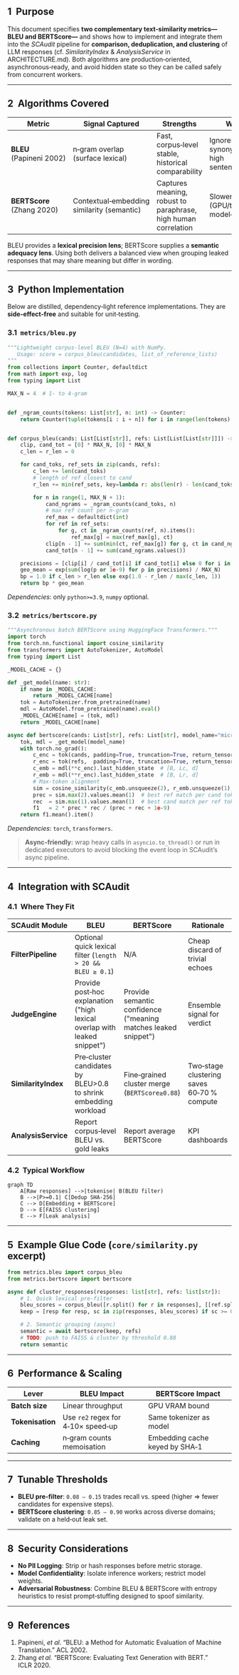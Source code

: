 ## 1  Purpose

This document specifies **two complementary text‑similarity metrics—BLEU and BERTScore—** and shows how to implement and integrate them into the *SCAudit* pipeline for **comparison, deduplication, and clustering** of LLM responses (cf. *SimilarityIndex* & *AnalysisService* in ARCHITECTURE.md). Both algorithms are production‑oriented, asynchronous‑ready, and avoid hidden state so they can be called safely from concurrent workers.

---

## 2  Algorithms Covered

| Metric                     | Signal Captured                            | Strengths                                                      | Weaknesses                                          |
| -------------------------- | ------------------------------------------ | -------------------------------------------------------------- | --------------------------------------------------- |
| **BLEU** (Papineni 2002)   | n‑gram overlap (surface lexical)           | Fast, corpus‑level stable, historical comparability            | Ignores synonyms/paraphrase, high sentence‑variance |
| **BERTScore** (Zhang 2020) | Contextual‑embedding similarity (semantic) | Captures meaning, robust to paraphrase, high human correlation | Slower (GPU/transformer), model‑sensitive           |

BLEU provides a **lexical precision lens**; BERTScore supplies a **semantic adequacy lens**. Using both delivers a balanced view when grouping leaked responses that may share meaning but differ in wording.

---

## 3  Python Implementation

Below are distilled, dependency‑light reference implementations. They are **side‑effect‑free** and suitable for unit‑testing.

### 3.1  `metrics/bleu.py`

```python
"""Lightweight corpus‑level BLEU (N=4) with NumPy.
   Usage: score = corpus_bleu(candidates, list_of_reference_lists)
"""
from collections import Counter, defaultdict
from math import exp, log
from typing import List

MAX_N = 4  # 1‑ to 4‑gram


def _ngram_counts(tokens: List[str], n: int) -> Counter:
    return Counter(tuple(tokens[i : i + n]) for i in range(len(tokens) - n + 1))


def corpus_bleu(cands: List[List[str]], refs: List[List[List[str]]]) -> float:
    clip, cand_tot = [0] * MAX_N, [0] * MAX_N
    c_len = r_len = 0

    for cand_toks, ref_sets in zip(cands, refs):
        c_len += len(cand_toks)
        # length of ref closest to cand
        r_len += min(ref_sets, key=lambda r: abs(len(r) - len(cand_toks)), default=cand_toks).__len__()

        for n in range(1, MAX_N + 1):
            cand_ngrams = _ngram_counts(cand_toks, n)
            # max ref count per n‑gram
            ref_max = defaultdict(int)
            for ref in ref_sets:
                for g, ct in _ngram_counts(ref, n).items():
                    ref_max[g] = max(ref_max[g], ct)
            clip[n - 1] += sum(min(ct, ref_max[g]) for g, ct in cand_ngrams.items())
            cand_tot[n - 1] += sum(cand_ngrams.values())

    precisions = [clip[i] / cand_tot[i] if cand_tot[i] else 0 for i in range(MAX_N)]
    geo_mean = exp(sum(log(p or 1e‑9) for p in precisions) / MAX_N)
    bp = 1.0 if c_len > r_len else exp(1.0 - r_len / max(c_len, 1))
    return bp * geo_mean
```

*Dependencies*: only `python>=3.9`, `numpy` optional.

### 3.2  `metrics/bertscore.py`

```python
"""Asynchronous batch BERTScore using HuggingFace Transformers."""
import torch
from torch.nn.functional import cosine_similarity
from transformers import AutoTokenizer, AutoModel
from typing import List

_MODEL_CACHE = {}

def _get_model(name: str):
    if name in _MODEL_CACHE:
        return _MODEL_CACHE[name]
    tok = AutoTokenizer.from_pretrained(name)
    mdl = AutoModel.from_pretrained(name).eval()
    _MODEL_CACHE[name] = (tok, mdl)
    return _MODEL_CACHE[name]

async def bertscore(cands: List[str], refs: List[str], model_name="microsoft/deberta-base") -> float:
    tok, mdl = _get_model(model_name)
    with torch.no_grad():
        c_enc = tok(cands, padding=True, truncation=True, return_tensors="pt")
        r_enc = tok(refs,  padding=True, truncation=True, return_tensors="pt")
        c_emb = mdl(**c_enc).last_hidden_state  # [B, Lc, d]
        r_emb = mdl(**r_enc).last_hidden_state  # [B, Lr, d]
        # Max‑token alignment
        sim = cosine_similarity(c_emb.unsqueeze(2), r_emb.unsqueeze(1), dim=-1)
        prec = sim.max(2).values.mean(1)  # best ref match per cand token
        rec  = sim.max(1).values.mean(1)  # best cand match per ref token
        f1   = 2 * prec * rec / (prec + rec + 1e‑9)
    return f1.mean().item()
```

*Dependencies*: `torch`, `transformers`.

> **Async‑friendly:** wrap heavy calls in `asyncio.to_thread()` or run in dedicated executors to avoid blocking the event loop in SCAudit’s async pipeline.

---

## 4  Integration with SCAudit

### 4.1  Where They Fit

| SCAudit Module      | BLEU                                                                      | BERTScore                                                      | Rationale                                  |
| ------------------- | ------------------------------------------------------------------------- | -------------------------------------------------------------- | ------------------------------------------ |
| **FilterPipeline**  | Optional quick lexical filter (`length > 20 && BLEU ≥ 0.1`)               | N/A                                                            | Cheap discard of trivial echoes            |
| **JudgeEngine**     | Provide post‑hoc explanation ("high lexical overlap with leaked snippet") | Provide semantic confidence ("meaning matches leaked snippet") | Ensemble signal for verdict                |
| **SimilarityIndex** | Pre‑cluster candidates by BLEU>0.8 to shrink embedding workload           | Fine‑grained cluster merge (`BERTScore≥0.88`)                  | Two‑stage clustering saves 60‑70 % compute |
| **AnalysisService** | Report corpus‑level BLEU vs. gold leaks                                   | Report average BERTScore                                       | KPI dashboards                             |

### 4.2  Typical Workflow

```mermaid
graph TD
    A[Raw responses] -->|tokenise| B(BLEU filter)
    B -->|P>=0.1| C[Dedup SHA‑256]
    C --> D[Embedding + BERTScore]
    D --> E[FAISS clustering]
    E --> F[Leak analysis]
```

---

## 5  Example Glue Code (`core/similarity.py` excerpt)

```python
from metrics.bleu import corpus_bleu
from metrics.bertscore import bertscore

async def cluster_responses(responses: list[str], refs: list[str]):
    # 1. Quick lexical pre‑filter
    bleu_scores = corpus_bleu([r.split() for r in responses], [[ref.split()] for ref in refs])
    keep = [resp for resp, sc in zip(responses, bleu_scores) if sc >= 0.1]

    # 2. Semantic grouping (async)
    semantic = await bertscore(keep, refs)
    # TODO: push to FAISS & cluster by threshold 0.88
    return semantic
```

---

## 6  Performance & Scaling

| Lever            | BLEU Impact                        | BERTScore Impact               |
| ---------------- | ---------------------------------- | ------------------------------ |
| **Batch size**   | Linear throughput                  | GPU VRAM bound                 |
| **Tokenisation** | Use `re2` regex for 4‑10× speed‑up | Same tokenizer as model        |
| **Caching**      | n‑gram counts memoisation          | Embedding cache keyed by SHA‑1 |

---

## 7  Tunable Thresholds

* **BLEU pre‑filter**: `0.08 – 0.15` trades recall vs. speed (higher ⇒ fewer candidates for expensive steps).
* **BERTScore clustering**: `0.85 – 0.90` works across diverse domains; validate on a held‑out leak set.

---

## 8  Security Considerations

* **No PII Logging**: Strip or hash responses before metric storage.
* **Model Confidentiality**: Isolate inference workers; restrict model weights.
* **Adversarial Robustness**: Combine BLEU & BERTScore with entropy heuristics to resist prompt‑stuffing designed to spoof similarity.

---

## 9  References

1. Papineni, *et al.* “BLEU: a Method for Automatic Evaluation of Machine Translation.” ACL 2002.
2. Zhang *et al.* “BERTScore: Evaluating Text Generation with BERT.” ICLR 2020.
